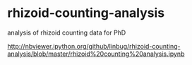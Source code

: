rhizoid-counting-analysis
=========================

analysis of rhizoid counting data for PhD

http://nbviewer.ipython.org/github/linbug/rhizoid-counting-analysis/blob/master/rhizoid%20counting%20analysis.ipynb

